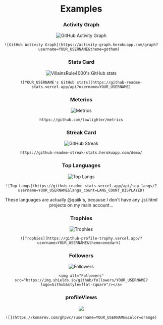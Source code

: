 <div align="center">
  <h1>Examples</h1>

  ### Activity Graph
![GitHub Activity Graph](https://activity-graph.herokuapp.com/graph?username=VillainsRule4000&theme=gotham)  
  
    ![GitHub Activity Graph](https://activity-graph.herokuapp.com/graph?username=YOUR_USERNAME&theme=gotham)  
### Stats Card
![VillainsRule4000's GitHub stats](https://github-readme-stats.vercel.app/api?username=VillainsRule4000)
  
    ![YOUR_USERNAME's GitHub stats](https://github-readme-stats.vercel.app/api?username=YOUR_USERNAME)
### Meterics
![Metrics](https://metrics.lecoq.io/VillainsRule4000?template=classic&base.metadata=0&languages=1&achievements=1&notable=1&repositories=1&gists=1&introduction=1&base.indepth=false&base.hireable=false&repositories=100&repositories.batch=100&repositories.forks=false&repositories.affiliations=owner&languages.limit=8&languages.threshold=0%25&languages.other=false&languages.colors=github&languages.sections=most-used&languages.indepth=false&languages.analysis.timeout=15&languages.categories=markup%2C%20programming&languages.recent.categories=markup%2C%20programming&languages.recent.load=300&languages.recent.days=14&achievements.threshold=C&achievements.secrets=true&achievements.display=detailed&achievements.limit=0&notable.from=organization&notable.repositories=false&notable.indepth=false&notable.types=commit&introduction.title=true&config.timezone=America%2FNew_York)
  
    https://github.com/lowlighter/metrics
### Streak Card
![GitHub Streak](https://github-readme-streak-stats.herokuapp.com?user=VillainsRule4000&theme=dark&hide_border=true)
  
    https://github-readme-streak-stats.herokuapp.com/demo/
### Top Languages
![Top Langs](https://github-readme-stats.vercel.app/api/top-langs/?username=qaiik&langs_count=4)
  
    ![Top Langs](https://github-readme-stats.vercel.app/api/top-langs/?username=YOUR_USERNAME&langs_count=LANG_COUNT_DISPLAYED)

These languages are actually @qaiik's, because I don't have any .js/.html projects on my main account...
### Trophies
![Trophies](https://github-profile-trophy.vercel.app/?username=VillainsRule4000&theme=onedark)
  
    ![Trophies](https://github-profile-trophy.vercel.app/?username=YOUR_USERNAME&theme=onedark)  

### Followers  
<img alt="Followers" src="https://img.shields.io/github/followers/VillainsRule4000?logo=Github&style=flat-square"/></a>
  
    <img alt="Followers" src="https://img.shields.io/github/followers/YOUR_USERNAME?logo=Github&style=flat-square"/></a>
### profileViews
![](https://komarev.com/ghpvc/?username=VillainsRule4000&color=orange)
   
    ![](https://komarev.com/ghpvc/?username=YOUR_USERNAME&color=orange)
